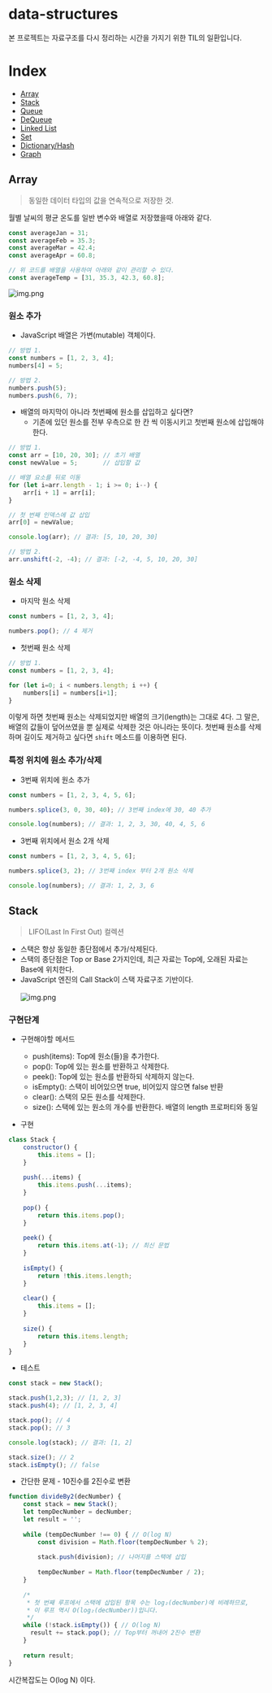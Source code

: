 # data-structures
본 프로젝트는 자료구조를 다시 정리하는 시간을 가지기 위한 TIL의 일환입니다.

# Index
- [Array](#array)
- [Stack](#stack)
- [Queue](#queue)
- [DeQueue](#dequeue)
- [Linked List](#linked-list)
- [Set](#set)
- [Dictionary/Hash](#dictionary/hash)
- [Graph](#graph)

## Array
 > 동일한 데이터 타입의 값을 연속적으로 저장한 것.  
 
 월별 날씨의 평균 온도를 일반 변수와 배열로 저장했을때 아래와 같다.
 ```javascript
 const averageJan = 31;
 const averageFeb = 35.3;
 const averageMar = 42.4;
 const averageApr = 60.8;
 
 // 위 코드를 배열을 사용하여 아래와 같이 관리할 수 있다.
const averageTemp = [31, 35.3, 42.3, 60.8];
 ```
![img.png](assets/array.png)

### 원소 추가
- JavaScript 배열은 가변(mutable) 객체이다. 
```javascript
// 방법 1.
const numbers = [1, 2, 3, 4];
numbers[4] = 5;

// 방법 2.
numbers.push(5);
numbers.push(6, 7);
```

- 배열의 마지막이 아니라 첫번째에 원소를 삽입하고 싶다면?
  - 기존에 있던 원소를 전부 우측으로 한 칸 씩 이동시키고 첫번째 원소에 삽입해야한다.
```javascript
// 방법 1.
const arr = [10, 20, 30]; // 초기 배열
const newValue = 5;       // 삽입할 값

// 배열 요소를 뒤로 이동
for (let i=arr.length - 1; i >= 0; i--) {
    arr[i + 1] = arr[i];
}

// 첫 번째 인덱스에 값 삽입
arr[0] = newValue;

console.log(arr); // 결과: [5, 10, 20, 30]

// 방법 2.
arr.unshift(-2, -4); // 결과: [-2, -4, 5, 10, 20, 30]
```

### 원소 삭제
- 마지막 원소 삭제
```javascript
const numbers = [1, 2, 3, 4];

numbers.pop(); // 4 제거
```
- 첫번째 원소 삭제
```javascript
// 방법 1.
const numbers = [1, 2, 3, 4];

for (let i=0; i < numbers.length; i ++) {
    numbers[i] = numbers[i+1];
}
```
이렇게 하면 첫번째 원소는 삭제되었지만 배열의 크기(length)는 그대로 4다.
그 말은, 배열의 값들이 덮어쓰였을 뿐 실제로 삭제한 것은 아니라는 뜻이다.
첫번째 원소를 삭제하며 길이도 제거하고 싶다면 `shift` 메소드를 이용하면 된다.

### 특정 위치에 원소 추가/삭제
- 3번째 위치에 원소 추가
```javascript
const numbers = [1, 2, 3, 4, 5, 6];

numbers.splice(3, 0, 30, 40); // 3번째 index에 30, 40 추가

console.log(numbers); // 결과: 1, 2, 3, 30, 40, 4, 5, 6
```
- 3번째 위치에서 원소 2개 삭제
```javascript
const numbers = [1, 2, 3, 4, 5, 6];

numbers.splice(3, 2); // 3번째 index 부터 2개 원소 삭제

console.log(numbers); // 결과: 1, 2, 3, 6
```

## Stack
> LIFO(Last In First Out) 컬렉션
- 스택은 항상 동일한 종단점에서 추가/삭제된다.
- 스택의 종단점은 Top or Base 2가지인데, 최근 자료는 Top에, 오래된 자료는 Base에 위치한다.
- JavaScript 엔진의 Call Stack이 스택 자료구조 기반이다.<br/><br/>
![img.png](assets/stack.png)

### 구현단계
- 구현해야할 메서드
  - push(items): Top에 원소(들)을 추가한다.
  - pop(): Top에 있는 원소를 반환하고 삭제한다.
  - peek(): Top에 있는 원소를 반환하되 삭제하지 않는다.
  - isEmpty(): 스택이 비어있으면 true, 비어있지 않으면 false 반환
  - clear(): 스택의 모든 원소를 삭제한다.
  - size(): 스택에 있는 원소의 개수를 반환한다. 배열의 length 프로퍼티와 동일  

- 구현
```javascript
class Stack {
    constructor() {
        this.items = [];
    }
    
    push(...items) {
        this.items.push(...items);
    }
    
    pop() {
        return this.items.pop();
    }
    
    peek() {
        return this.items.at(-1); // 최신 문법
    }
    
    isEmpty() {
        return !this.items.length;
    }
    
    clear() {
        this.items = [];
    }
    
    size() {
        return this.items.length;
    }
}
```  
  
- 테스트
```javascript
const stack = new Stack();

stack.push(1,2,3); // [1, 2, 3]
stack.push(4); // [1, 2, 3, 4]

stack.pop(); // 4
stack.pop(); // 3

console.log(stack); // 결과: [1, 2]

stack.size(); // 2
stack.isEmpty(); // false
```

- 간단한 문제 - 10진수를 2진수로 변환
```javascript
function divideBy2(decNumber) {
    const stack = new Stack();
    let tempDecNumber = decNumber;
    let result = ''; 
    
    while (tempDecNumber !== 0) { // O(log N)
        const division = Math.floor(tempDecNumber % 2);
        
        stack.push(division); // 나머지를 스택에 삽입
        
        tempDecNumber = Math.floor(tempDecNumber / 2);
    }
    
    /* 
     * 첫 번째 루프에서 스택에 삽입된 항목 수는 log₂(decNumber)에 비례하므로, 
     * 이 루프 역시 O(log₂(decNumber))입니다.
     */
    while (!stack.isEmpty()) { // O(log N)
      result += stack.pop(); // Top부터 꺼내어 2진수 변환
    }
    
    return result;
}
```
시간복잡도는 O(log N) 이다.
